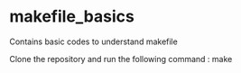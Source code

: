 # makefile_basics
Contains basic codes to understand makefile

Clone the repository and run the following command :
 make
